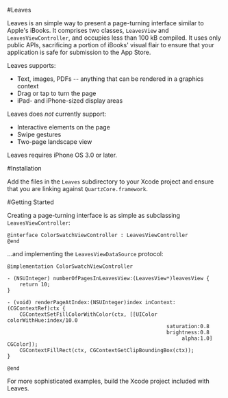 #Leaves

Leaves is an simple way to present a page-turning interface similar to Apple's iBooks.  It comprises two classes, `LeavesView` and `LeavesViewController`, and occupies less than 100 kB compiled.  It uses only public APIs, sacrificing a portion of iBooks' visual flair to ensure that your application is safe for submission to the App Store.

Leaves supports:

- Text, images, PDFs -- anything that can be rendered in a graphics context
- Drag or tap to turn the page
- iPad- and iPhone-sized display areas 

Leaves does *not* currently support:

- Interactive elements on the page
- Swipe gestures
- Two-page landscape view

Leaves requires iPhone OS 3.0 or later.

#Installation

Add the files in the `Leaves` subdirectory to your Xcode project and ensure that you are linking against `QuartzCore.framework`.

#Getting Started

Creating a page-turning interface is as simple as subclassing `LeavesViewController`:

	@interface ColorSwatchViewController : LeavesViewController
	@end

...and implementing the `LeavesViewDataSource` protocol:

	@implementation ColorSwatchViewController

	- (NSUInteger) numberOfPagesInLeavesView:(LeavesView*)leavesView {
		return 10;
	}

	- (void) renderPageAtIndex:(NSUInteger)index inContext:(CGContextRef)ctx {
		CGContextSetFillColorWithColor(ctx, [[UIColor colorWithHue:index/10.0 
														saturation:0.8
														brightness:0.8 
															 alpha:1.0] CGColor]);
		CGContextFillRect(ctx, CGContextGetClipBoundingBox(ctx));
	}

	@end

For more sophisticated examples, build the Xcode project included with Leaves.
